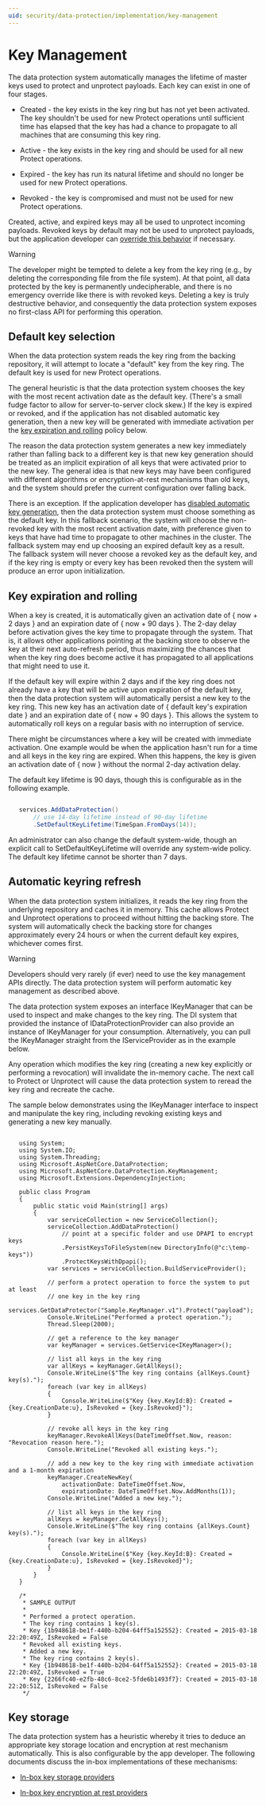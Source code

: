 ```yaml
---
uid: security/data-protection/implementation/key-management
---
```

<a name=data-protection-implementation-key-management></a>

# Key Management

The data protection system automatically manages the lifetime of master keys used to protect and unprotect payloads. Each key can exist in one of four stages.

* Created - the key exists in the key ring but has not yet been activated. The key shouldn't be used for new Protect operations until sufficient time has elapsed that the key has had a chance to propagate to all machines that are consuming this key ring.

* Active - the key exists in the key ring and should be used for all new Protect operations.

* Expired - the key has run its natural lifetime and should no longer be used for new Protect operations.

* Revoked - the key is compromised and must not be used for new Protect operations.

Created, active, and expired keys may all be used to unprotect incoming payloads. Revoked keys by default may not be used to unprotect payloads, but the application developer can [override this behavior](../consumer-apis/dangerous-unprotect.md#data-protection-consumer-apis-dangerous-unprotect.md) if necessary.

>[!WARNING]
> The developer might be tempted to delete a key from the key ring (e.g., by deleting the corresponding file from the file system). At that point, all data protected by the key is permanently undecipherable, and there is no emergency override like there is with revoked keys. Deleting a key is truly destructive behavior, and consequently the data protection system exposes no first-class API for performing this operation.

## Default key selection

When the data protection system reads the key ring from the backing repository, it will attempt to locate a "default" key from the key ring. The default key is used for new Protect operations.

The general heuristic is that the data protection system chooses the key with the most recent activation date as the default key. (There's a small fudge factor to allow for server-to-server clock skew.) If the key is expired or revoked, and if the application has not disabled automatic key generation, then a new key will be generated with immediate activation per the [key expiration and rolling](xref:security/data-protection/implementation/key-management#data-protection-implementation-key-management-expiration) policy below.

The reason the data protection system generates a new key immediately rather than falling back to a different key is that new key generation should be treated as an implicit expiration of all keys that were activated prior to the new key. The general idea is that new keys may have been configured with different algorithms or encryption-at-rest mechanisms than old keys, and the system should prefer the current configuration over falling back.

There is an exception. If the application developer has [disabled automatic key generation](../configuration/overview.md#data-protection-configuring-disable-automatic-key-generation.md), then the data protection system must choose something as the default key. In this fallback scenario, the system will choose the non-revoked key with the most recent activation date, with preference given to keys that have had time to propagate to other machines in the cluster. The fallback system may end up choosing an expired default key as a result. The fallback system will never choose a revoked key as the default key, and if the key ring is empty or every key has been revoked then the system will produce an error upon initialization.

<a name=data-protection-implementation-key-management-expiration></a>

## Key expiration and rolling

When a key is created, it is automatically given an activation date of { now + 2 days } and an expiration date of { now + 90 days }. The 2-day delay before activation gives the key time to propagate through the system. That is, it allows other applications pointing at the backing store to observe the key at their next auto-refresh period, thus maximizing the chances that when the key ring does become active it has propagated to all applications that might need to use it.

If the default key will expire within 2 days and if the key ring does not already have a key that will be active upon expiration of the default key, then the data protection system will automatically persist a new key to the key ring. This new key has an activation date of { default key's expiration date } and an expiration date of { now + 90 days }. This allows the system to automatically roll keys on a regular basis with no interruption of service.

There might be circumstances where a key will be created with immediate activation. One example would be when the application hasn't run for a time and all keys in the key ring are expired. When this happens, the key is given an activation date of { now } without the normal 2-day activation delay.

The default key lifetime is 90 days, though this is configurable as in the following example.

<!-- literal_block {"ids": [], "linenos": false, "xml:space": "preserve", "language": "c#"} -->

````c#

   services.AddDataProtection()
       // use 14-day lifetime instead of 90-day lifetime
       .SetDefaultKeyLifetime(TimeSpan.FromDays(14));
   ````

An administrator can also change the default system-wide, though an explicit call to SetDefaultKeyLifetime will override any system-wide policy. The default key lifetime cannot be shorter than 7 days.

## Automatic keyring refresh

When the data protection system initializes, it reads the key ring from the underlying repository and caches it in memory. This cache allows Protect and Unprotect operations to proceed without hitting the backing store. The system will automatically check the backing store for changes approximately every 24 hours or when the current default key expires, whichever comes first.

>[!WARNING]
> Developers should very rarely (if ever) need to use the key management APIs directly. The data protection system will perform automatic key management as described above.

The data protection system exposes an interface IKeyManager that can be used to inspect and make changes to the key ring. The DI system that provided the instance of IDataProtectionProvider can also provide an instance of IKeyManager for your consumption. Alternatively, you can pull the IKeyManager straight from the IServiceProvider as in the example below.

Any operation which modifies the key ring (creating a new key explicitly or performing a revocation) will invalidate the in-memory cache. The next call to Protect or Unprotect will cause the data protection system to reread the key ring and recreate the cache.

The sample below demonstrates using the IKeyManager interface to inspect and manipulate the key ring, including revoking existing keys and generating a new key manually.

<!-- literal_block {"xml:space": "preserve", "source": "security/data-protection/implementation/key-management/samples/key-management.cs", "ids": [], "linenos": true, "language": "none", "highlight_args": {"linenostart": 1}} -->

````none

   using System;
   using System.IO;
   using System.Threading;
   using Microsoft.AspNetCore.DataProtection;
   using Microsoft.AspNetCore.DataProtection.KeyManagement;
   using Microsoft.Extensions.DependencyInjection;

   public class Program
   {
       public static void Main(string[] args)
       {
           var serviceCollection = new ServiceCollection();
           serviceCollection.AddDataProtection()
               // point at a specific folder and use DPAPI to encrypt keys
               .PersistKeysToFileSystem(new DirectoryInfo(@"c:\temp-keys"))
               .ProtectKeysWithDpapi();
           var services = serviceCollection.BuildServiceProvider();

           // perform a protect operation to force the system to put at least
           // one key in the key ring
           services.GetDataProtector("Sample.KeyManager.v1").Protect("payload");
           Console.WriteLine("Performed a protect operation.");
           Thread.Sleep(2000);

           // get a reference to the key manager
           var keyManager = services.GetService<IKeyManager>();

           // list all keys in the key ring
           var allKeys = keyManager.GetAllKeys();
           Console.WriteLine($"The key ring contains {allKeys.Count} key(s).");
           foreach (var key in allKeys)
           {
               Console.WriteLine($"Key {key.KeyId:B}: Created = {key.CreationDate:u}, IsRevoked = {key.IsRevoked}");
           }

           // revoke all keys in the key ring
           keyManager.RevokeAllKeys(DateTimeOffset.Now, reason: "Revocation reason here.");
           Console.WriteLine("Revoked all existing keys.");

           // add a new key to the key ring with immediate activation and a 1-month expiration
           keyManager.CreateNewKey(
               activationDate: DateTimeOffset.Now,
               expirationDate: DateTimeOffset.Now.AddMonths(1));
           Console.WriteLine("Added a new key.");

           // list all keys in the key ring
           allKeys = keyManager.GetAllKeys();
           Console.WriteLine($"The key ring contains {allKeys.Count} key(s).");
           foreach (var key in allKeys)
           {
               Console.WriteLine($"Key {key.KeyId:B}: Created = {key.CreationDate:u}, IsRevoked = {key.IsRevoked}");
           }
       }
   }

   /*
    * SAMPLE OUTPUT
    *
    * Performed a protect operation.
    * The key ring contains 1 key(s).
    * Key {1b948618-be1f-440b-b204-64ff5a152552}: Created = 2015-03-18 22:20:49Z, IsRevoked = False
    * Revoked all existing keys.
    * Added a new key.
    * The key ring contains 2 key(s).
    * Key {1b948618-be1f-440b-b204-64ff5a152552}: Created = 2015-03-18 22:20:49Z, IsRevoked = True
    * Key {2266fc40-e2fb-48c6-8ce2-5fde6b1493f7}: Created = 2015-03-18 22:20:51Z, IsRevoked = False
    */

   ````

## Key storage

The data protection system has a heuristic whereby it tries to deduce an appropriate key storage location and encryption at rest mechanism automatically. This is also configurable by the app developer. The following documents discuss the in-box implementations of these mechanisms:

* [In-box key storage providers](key-storage-providers.md#data-protection-implementation-key-storage-providers.md)

* [In-box key encryption at rest providers](key-encryption-at-rest.md#data-protection-implementation-key-encryption-at-rest-providers.md)
